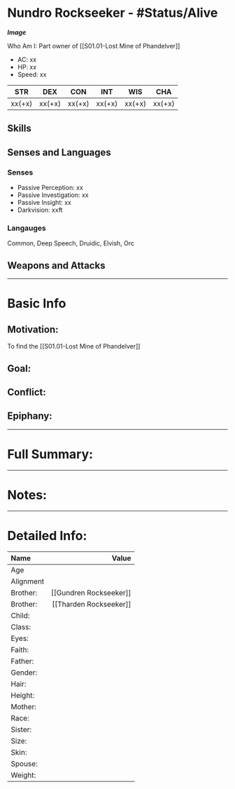 # Nundro Rockseeker - #Status/Alive
***Image***

Who Am I: Part owner of [[S01.01-Lost Mine of Phandelver]]

- AC: xx  
- HP: xx  
- Speed: xx 

| STR | DEX | CON | INT | WIS | CHA|
| ---- | ---- | ---- | ---- | ---- | ---- |
| xx(+x)| xx(+x)| xx(+x)| xx(+x)| xx(+x)| xx(+x)

## Skills

## Senses and Languages
### Senses
- Passive Perception: xx
- Passive Investigation: xx
- Passive Insight: xx
- Darkvision: xxft

### Langauges
Common, Deep Speech, Druidic, Elvish, Orc

## Weapons and Attacks

___
# Basic Info

## Motivation:
To find the [[S01.01-Lost Mine of Phandelver]]

## Goal:

## Conflict:

## Epiphany:

___
# Full Summary:

___
# Notes:

___
# Detailed Info:
Name|Value
:-----|-----:
Age|
Alignment|
Brother:|[[Gundren Rockseeker]]
Brother:|[[Tharden Rockseeker]]
Child:|
Class:|
Eyes:|
Faith:|
Father:|
Gender:|
Hair:|
Height:|
Mother:|
Race:|
Sister:|
Size:|
Skin:|
Spouse:|
Weight:|